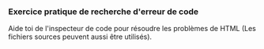 ### Exercice pratique de recherche d'erreur de code

Aide toi de l'inspecteur de code pour résoudre les problèmes de HTML (Les fichiers sources peuvent aussi être utilisés).
